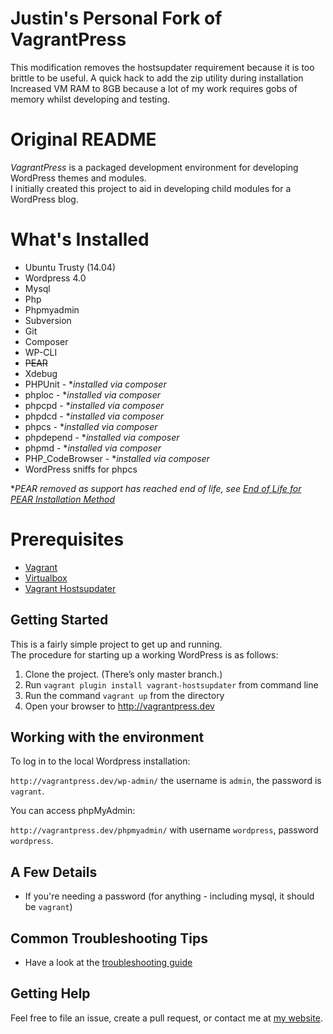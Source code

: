 # Justin's Personal Fork of VagrantPress

This modification removes the hostsupdater requirement because it is too brittle to be useful.
A quick hack to add the zip utility during installation
Increased VM RAM to 8GB because a lot of my work requires gobs of memory whilst developing and testing.

# Original README

*VagrantPress* is a packaged development environment for developing WordPress themes and modules.  
I initially created this project to aid in developing child modules for a WordPress blog.

# What's Installed

+ Ubuntu Trusty (14.04)
+ Wordpress 4.0
+ Mysql
+ Php
+ Phpmyadmin
+ Subversion
+ Git
+ Composer
+ WP-CLI
+ ~~PEAR~~
+ Xdebug
+ PHPUnit - **installed via composer*
+ phploc - **installed via composer*
+ phpcpd - **installed via composer*
+ phpdcd - **installed via composer*
+ phpcs - **installed via composer*
+ phpdepend - **installed via composer*
+ phpmd - **installed via composer*
+ PHP_CodeBrowser - **installed via composer*
+ WordPress sniffs for phpcs

**PEAR removed as support has reached end of life, see [End of Life for PEAR Installation Method](https://github.com/sebastianbergmann/phpunit/wiki/End-of-Life-for-PEAR-Installation-Method)*

# Prerequisites

+ [Vagrant](http://www.vagrantup.com/downloads.html)
+ [Virtualbox](https://www.virtualbox.org/wiki/Downloads)
+ [Vagrant Hostsupdater](https://github.com/cogitatio/vagrant-hostsupdater)

## Getting Started

This is a fairly simple project to get up and running.  
The procedure for starting up a working WordPress is as follows:

1. Clone the project.  (There’s only master branch.)
2. Run `vagrant plugin install vagrant-hostsupdater` from command line
2. Run the command `vagrant up` from the directory
3. Open your browser to http://vagrantpress.dev

## Working with the environment

To log in to the local Wordpress installation:

`http://vagrantpress.dev/wp-admin/` the username is `admin`, the password is `vagrant`.

You can access phpMyAdmin:

`http://vagrantpress.dev/phpmyadmin/` with username `wordpress`, password `wordpress`.

## A Few Details

* If you're needing a password (for anything - including mysql, it should be `vagrant`)

## Common Troubleshooting Tips

 * Have a look at the [troubleshooting guide][ts]

## Getting Help

Feel free to file an issue, create a pull request, or contact me at [my website][chadthompson].

[chadthompson]: http://chadthompson.me
[ts]: https://github.com/vagrantpress/vagrantpress/wiki
